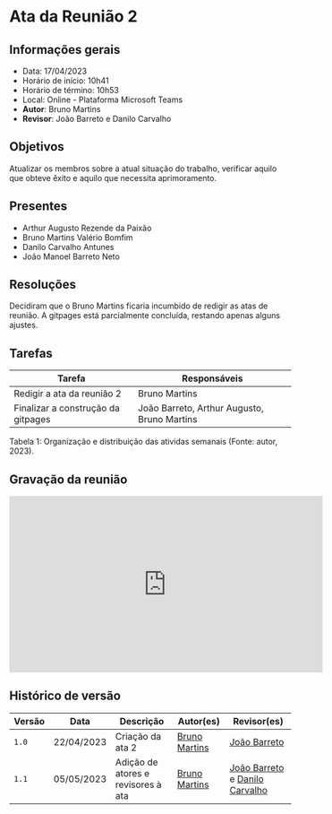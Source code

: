 # Ata da Reunião 2

## Informações gerais
- Data: 17/04/2023
- Horário de início: 10h41
- Horário de término: 10h53
- Local: Online - Plataforma Microsoft Teams
- **Autor**: Bruno Martins
- **Revisor**: João Barreto e Danilo Carvalho

## Objetivos
Atualizar os membros sobre a atual situação do trabalho, verificar aquilo que obteve êxito e aquilo que necessita aprimoramento.

## Presentes
- Arthur Augusto Rezende da Paixão
- Bruno Martins Valério Bomfim
- Danilo Carvalho Antunes
- João Manoel Barreto Neto

## Resoluções
Decidiram que o Bruno Martins ficaria incumbido de redigir as atas de reunião. A gitpages está parcialmente concluída, restando apenas alguns ajustes.

## Tarefas
| Tarefa | Responsáveis |
| ---- | ---- |
| Redigir a ata da reunião 2 | Bruno Martins |
| Finalizar a construção da gitpages | João Barreto, Arthur Augusto, Bruno Martins |

Tabela 1: Organização e distribuição das atividas semanais (Fonte: autor, 2023).

## Gravação da reunião
<iframe width="560" height="315" src="https://www.youtube.com/embed/6CylPWNjVF4" title="YouTube video player" frameborder="0" allow="accelerometer; autoplay; clipboard-write; encrypted-media; gyroscope; picture-in-picture; web-share" allowfullscreen></iframe>

## Histórico de versão
| Versão | Data | Descrição | Autor(es) | Revisor(es) |
| --- | --- | --- | --- | --- |
|  `1.0`   | 22/04/2023 | Criação da ata 2 | [Bruno Martins](https://github.com/gitbmvb) | [João Barreto](https://github.com/JoaoBarreto03) |
|  `1.1`   | 05/05/2023 | Adição de atores e revisores à ata | [Bruno Martins](https://github.com/gitbmvb) | [João Barreto](https://github.com/JoaoBarreto03) e [Danilo Carvalho](https://github.com/Danilo-Carvalho-Antunes) |